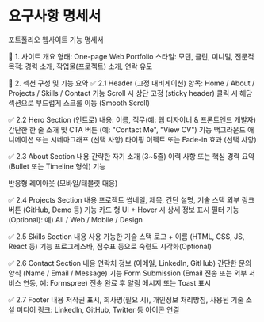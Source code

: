 # 요구사항 명세서
포트폴리오 웹사이트 기능 명세서

🔹 1. 사이트 개요
형태: One-page Web Portfolio
스타일: 모던, 클린, 미니멀, 전문적
목적: 경력 소개, 작업물(프로젝트) 소개, 연락 유도

🔹 2. 섹션 구성 및 기능 요약
✅ 2.1 Header (고정 내비게이션)
항목: Home / About / Projects / Skills / Contact
기능
Scroll 시 상단 고정 (sticky header)
클릭 시 해당 섹션으로 부드럽게 스크롤 이동 (Smooth Scroll)

✅ 2.2 Hero Section (인트로)
내용:
이름, 직무(예: 웹 디자이너 & 프론트엔드 개발자)
간단한 한 줄 소개 및 CTA 버튼 (예: "Contact Me", "View CV")
기능
백그라운드 애니메이션 또는 시네마그래프 (선택 사항)
타이핑 이펙트 또는 Fade-in 효과 (선택 사항)

✅ 2.3 About Section
내용
간략한 자기 소개 (3~5줄)
이력 사항 또는 핵심 경력 요약 (Bullet 또는 Timeline 형식)
기능

반응형 레이아웃 (모바일/태블릿 대응)

✅ 2.4 Projects Section
내용
프로젝트 썸네일, 제목, 간단 설명, 기술 스택
외부 링크 버튼 (GitHub, Demo 등)
기능
카드 형 UI + Hover 시 상세 정보 표시
필터 기능(Optional): 예) All / Web / Mobile / Design

✅ 2.5 Skills Section
내용
사용 가능한 기술 스택 로고 + 이름 (HTML, CSS, JS, React 등)
기능
프로그레스바, 점수표 등으로 숙련도 시각화(Optional)

✅ 2.6 Contact Section
내용
연락처 정보 (이메일, LinkedIn, GitHub)
간단한 문의 양식 (Name / Email / Message)
기능
Form Submission (Email 전송 또는 외부 서비스 연동, 예: Formspree)
전송 완료 후 알림 메시지 또는 Toast 표시

✅ 2.7 Footer
내용
저작권 표시, 회사명(필요 시), 개인정보 처리방침, 사용된 기술
소셜 미디어 링크: LinkedIn, GitHub, Twitter 등 아이콘 연결
